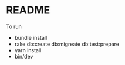 # README

To run

- bundle install
- rake db:create db:migreate db:test:prepare
- yarn install
- bin/dev
